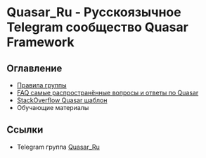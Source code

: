 # Quasar_Ru - Русскоязычное Telegram сообщество Quasar Framework

## Оглавление

- [Правила группы](PRAVILA.md)
- [FAQ самые распространённые вопросы и ответы по Quasar](FAQ.md)
- [StackOverflow Quasar шаблон](StackOverflow.Template.md)
- Обучающие материалы
  
## Сcылки

- Telegram группа [Quasar_Ru](https://t.me/quasar_ru)
